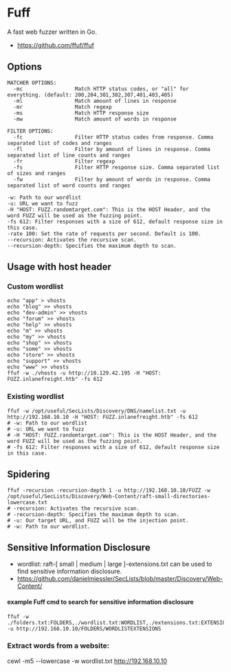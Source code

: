 # Fuff
A fast web fuzzer written in Go.
- https://github.com/ffuf/ffuf

## Options 
```
MATCHER OPTIONS:
  -mc                 Match HTTP status codes, or "all" for everything. (default: 200,204,301,302,307,401,403,405)
  -ml                 Match amount of lines in response
  -mr                 Match regexp
  -ms                 Match HTTP response size
  -mw                 Match amount of words in response

FILTER OPTIONS:
  -fc                 Filter HTTP status codes from response. Comma separated list of codes and ranges
  -fl                 Filter by amount of lines in response. Comma separated list of line counts and ranges
  -fr                 Filter regexp
  -fs                 Filter HTTP response size. Comma separated list of sizes and ranges
  -fw                 Filter by amount of words in response. Comma separated list of word counts and ranges
  
-w: Path to our wordlist
-u: URL we want to fuzz
-H "HOST: FUZZ.randomtarget.com": This is the HOST Header, and the word FUZZ will be used as the fuzzing point.
-fs 612: Filter responses with a size of 612, default response size in this case.
-rate 100: Set the rate of requests per second. Default is 100.
--recursion: Activates the recursive scan.
--recursion-depth: Specifies the maximum depth to scan.
```
## Usage with host header 
### Custom wordlist
```shell
echo "app" > vhosts
echo "blog" >> vhosts
echo "dev-admin" >> vhosts
echo "forum" >> vhosts
echo "help" >> vhosts
echo "m" >> vhosts
echo "my" >> vhosts
echo "shop" >> vhosts
echo "some" >> vhosts
echo "store" >> vhosts
echo "support" >> vhosts
echo "www" >> vhosts
ffuf -w ./vhosts -u http://10.129.42.195 -H "HOST: FUZZ.inlanefreight.htb" -fs 612
```
### Existing wordlist
```shell
ffuf -w /opt/useful/SecLists/Discovery/DNS/namelist.txt -u http://192.168.10.10 -H "HOST: FUZZ.inlanefreight.htb" -fs 612
# -w: Path to our wordlist
# -u: URL we want to fuzz
# -H "HOST: FUZZ.randomtarget.com": This is the HOST Header, and the word FUZZ will be used as the fuzzing point.
# -fs 612: Filter responses with a size of 612, default response size in this case.
```

## Spidering
```shell
ffuf -recursion -recursion-depth 1 -u http://192.168.10.10/FUZZ -w /opt/useful/SecLists/Discovery/Web-Content/raft-small-directories-lowercase.txt
# -recursion: Activates the recursive scan.
# -recursion-depth: Specifies the maximum depth to scan.
# -u: Our target URL, and FUZZ will be the injection point.
# -w: Path to our wordlist.
```

## Sensitive Information Disclosure
- wordlist: raft-[ small | medium | large ]-extensions.txt can be used to find sensitive information disclosure.
- https://github.com/danielmiessler/SecLists/blob/master/Discovery/Web-Content/

#### example Fuff cmd  to search for sensitive information disclosure
```shell 
ffuf -w ./folders.txt:FOLDERS,./wordlist.txt:WORDLIST,./extensions.txt:EXTENSIONS -u http://192.168.10.10/FOLDERS/WORDLISTEXTENSIONS
```

### Extract words from a website: 
cewl -m5 --lowercase -w wordlist.txt http://192.168.10.10